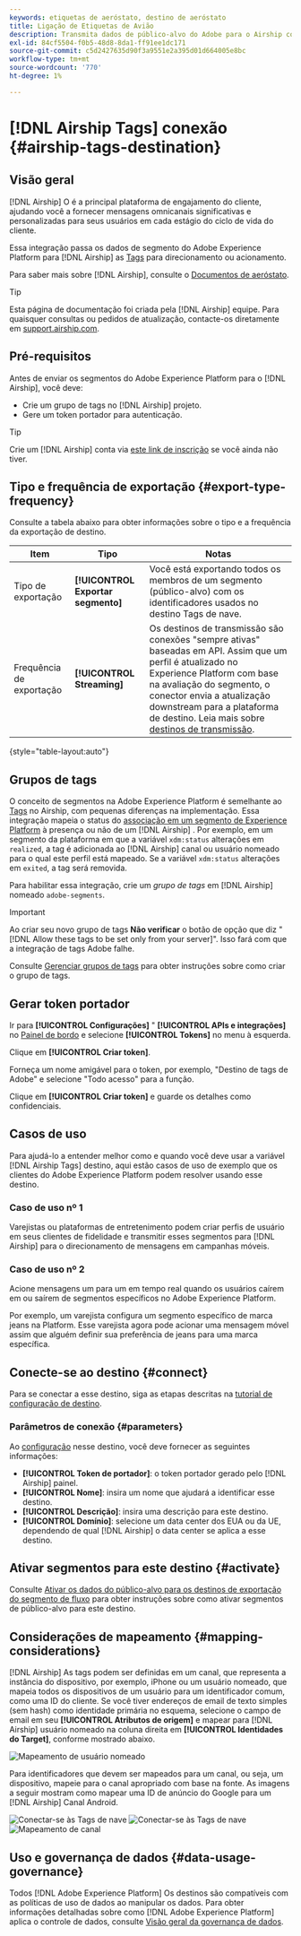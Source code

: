 ```yaml
---
keywords: etiquetas de aeróstato, destino de aeróstato
title: Ligação de Etiquetas de Avião
description: Transmita dados de público-alvo do Adobe para o Airship como tags de público-alvo para definição de metas dentro do Airship.
exl-id: 84cf5504-f0b5-48d8-8da1-ff91ee1dc171
source-git-commit: c5d2427635d90f3a9551e2a395d01d664005e8bc
workflow-type: tm+mt
source-wordcount: '770'
ht-degree: 1%

---
```


# [!DNL Airship Tags] conexão {#airship-tags-destination}

## Visão geral

[!DNL Airship] O é a principal plataforma de engajamento do cliente, ajudando você a fornecer mensagens omnicanais significativas e personalizadas para seus usuários em cada estágio do ciclo de vida do cliente.

Essa integração passa os dados de segmento do Adobe Experience Platform para [!DNL Airship] as [Tags](https://docs.airship.com/guides/audience/tags/) para direcionamento ou acionamento.

Para saber mais sobre [!DNL Airship], consulte o [Documentos de aeróstato](https://docs.airship.com).


>[!TIP]
>
>Esta página de documentação foi criada pela [!DNL Airship] equipe. Para quaisquer consultas ou pedidos de atualização, contacte-os diretamente em [support.airship.com](https://support.airship.com/).

## Pré-requisitos

Antes de enviar os segmentos do Adobe Experience Platform para o [!DNL Airship], você deve:

* Crie um grupo de tags no [!DNL Airship] projeto.
* Gere um token portador para autenticação.

>[!TIP]
> 
>Crie um [!DNL Airship] conta via [este link de inscrição](https://go.airship.eu/accounts/register/plan/starter/) se você ainda não tiver.

## Tipo e frequência de exportação {#export-type-frequency}

Consulte a tabela abaixo para obter informações sobre o tipo e a frequência da exportação de destino.

| Item | Tipo | Notas |
---------|----------|---------|
| Tipo de exportação | **[!UICONTROL Exportar segmento]** | Você está exportando todos os membros de um segmento (público-alvo) com os identificadores usados no destino Tags de nave. |
| Frequência de exportação | **[!UICONTROL Streaming]** | Os destinos de transmissão são conexões &quot;sempre ativas&quot; baseadas em API. Assim que um perfil é atualizado no Experience Platform com base na avaliação do segmento, o conector envia a atualização downstream para a plataforma de destino. Leia mais sobre [destinos de transmissão](/help/destinations/destination-types.md#streaming-destinations). |

{style=&quot;table-layout:auto&quot;}

## Grupos de tags

O conceito de segmentos na Adobe Experience Platform é semelhante ao [Tags](https://docs.airship.com/guides/audience/tags/) no Airship, com pequenas diferenças na implementação. Essa integração mapeia o status do [associação em um segmento de Experience Platform](../../../xdm/field-groups/profile/segmentation.md) à presença ou não de um [!DNL Airship] . Por exemplo, em um segmento da plataforma em que a variável `xdm:status` alterações em `realized`, a tag é adicionada ao [!DNL Airship] canal ou usuário nomeado para o qual este perfil está mapeado. Se a variável `xdm:status` alterações em `exited`, a tag será removida.

Para habilitar essa integração, crie um *grupo de tags* em [!DNL Airship] nomeado `adobe-segments`.

>[!IMPORTANT]
>
>Ao criar seu novo grupo de tags **Não verificar** o botão de opção que diz &quot;[!DNL Allow these tags to be set only from your server]&quot;. Isso fará com que a integração de tags Adobe falhe.

Consulte [Gerenciar grupos de tags](https://docs.airship.com/tutorials/manage-project/messaging/tag-groups) para obter instruções sobre como criar o grupo de tags.

## Gerar token portador

Ir para **[!UICONTROL Configurações]** &quot; **[!UICONTROL APIs e integrações]** no [Painel de bordo](https://go.airship.com) e selecione **[!UICONTROL Tokens]** no menu à esquerda.

Clique em **[!UICONTROL Criar token]**.

Forneça um nome amigável para o token, por exemplo, &quot;Destino de tags de Adobe&quot; e selecione &quot;Todo acesso&quot; para a função.

Clique em **[!UICONTROL Criar token]** e guarde os detalhes como confidenciais.

## Casos de uso

Para ajudá-lo a entender melhor como e quando você deve usar a variável [!DNL Airship Tags] destino, aqui estão casos de uso de exemplo que os clientes do Adobe Experience Platform podem resolver usando esse destino.

### Caso de uso nº 1

Varejistas ou plataformas de entretenimento podem criar perfis de usuário em seus clientes de fidelidade e transmitir esses segmentos para [!DNL Airship] para o direcionamento de mensagens em campanhas móveis.

### Caso de uso nº 2

Acione mensagens um para um em tempo real quando os usuários caírem em ou saírem de segmentos específicos no Adobe Experience Platform.

Por exemplo, um varejista configura um segmento específico de marca jeans na Platform. Esse varejista agora pode acionar uma mensagem móvel assim que alguém definir sua preferência de jeans para uma marca específica.

## Conecte-se ao destino {#connect}

Para se conectar a esse destino, siga as etapas descritas na [tutorial de configuração de destino](../../ui/connect-destination.md).

### Parâmetros de conexão {#parameters}

Ao [configuração](../../ui/connect-destination.md) nesse destino, você deve fornecer as seguintes informações:

* **[!UICONTROL Token de portador]**: o token portador gerado pelo [!DNL Airship] painel.
* **[!UICONTROL Nome]**: insira um nome que ajudará a identificar esse destino.
* **[!UICONTROL Descrição]**: insira uma descrição para este destino.
* **[!UICONTROL Domínio]**: selecione um data center dos EUA ou da UE, dependendo de qual [!DNL Airship] o data center se aplica a esse destino.


## Ativar segmentos para este destino {#activate}

Consulte [Ativar os dados do público-alvo para os destinos de exportação do segmento de fluxo](../../ui/activate-segment-streaming-destinations.md) para obter instruções sobre como ativar segmentos de público-alvo para este destino.

## Considerações de mapeamento {#mapping-considerations}

[!DNL Airship] As tags podem ser definidas em um canal, que representa a instância do dispositivo, por exemplo, iPhone ou um usuário nomeado, que mapeia todos os dispositivos de um usuário para um identificador comum, como uma ID do cliente. Se você tiver endereços de email de texto simples (sem hash) como identidade primária no esquema, selecione o campo de email em seu **[!UICONTROL Atributos de origem]** e mapear para [!DNL Airship] usuário nomeado na coluna direita em **[!UICONTROL Identidades do Target]**, conforme mostrado abaixo.

![Mapeamento de usuário nomeado](../../assets/catalog/mobile-engagement/airship-tags/mapping-option-2.png)

Para identificadores que devem ser mapeados para um canal, ou seja, um dispositivo, mapeie para o canal apropriado com base na fonte. As imagens a seguir mostram como mapear uma ID de anúncio do Google para um [!DNL Airship] Canal Android.

![Conectar-se às Tags de nave](../../assets/catalog/mobile-engagement/airship-tags/select-source-identity.png)
![Conectar-se às Tags de nave](../../assets/catalog/mobile-engagement/airship-tags/select-target-identity.png)
![Mapeamento de canal](../../assets/catalog/mobile-engagement/airship-tags/mapping-option.png)

## Uso e governança de dados {#data-usage-governance}

Todos [!DNL Adobe Experience Platform] Os destinos são compatíveis com as políticas de uso de dados ao manipular os dados. Para obter informações detalhadas sobre como [!DNL Adobe Experience Platform] aplica o controle de dados, consulte [Visão geral da governança de dados](../../../data-governance/home.md).
